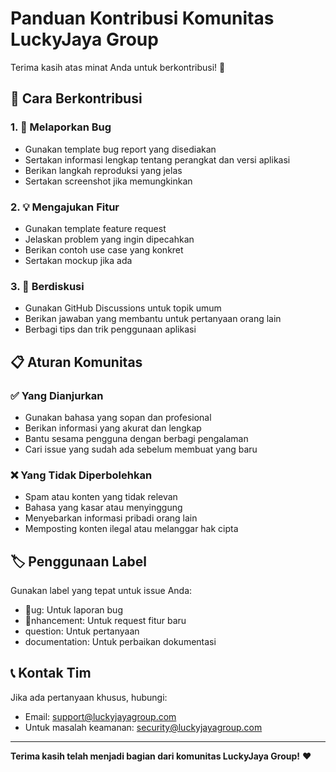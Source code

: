 # Panduan Kontribusi Komunitas LuckyJaya Group

Terima kasih atas minat Anda untuk berkontribusi! 🎉

## 🤝 Cara Berkontribusi

### 1. 🐛 Melaporkan Bug
- Gunakan template bug report yang disediakan
- Sertakan informasi lengkap tentang perangkat dan versi aplikasi
- Berikan langkah reproduksi yang jelas
- Sertakan screenshot jika memungkinkan

### 2. 💡 Mengajukan Fitur
- Gunakan template feature request 
- Jelaskan problem yang ingin dipecahkan
- Berikan contoh use case yang konkret
- Sertakan mockup jika ada

### 3. 💬 Berdiskusi
- Gunakan GitHub Discussions untuk topik umum
- Berikan jawaban yang membantu untuk pertanyaan orang lain
- Berbagi tips dan trik penggunaan aplikasi

## 📋 Aturan Komunitas

### ✅ Yang Dianjurkan
- Gunakan bahasa yang sopan dan profesional
- Berikan informasi yang akurat dan lengkap
- Bantu sesama pengguna dengan berbagi pengalaman
- Cari issue yang sudah ada sebelum membuat yang baru

### ❌ Yang Tidak Diperbolehkan
- Spam atau konten yang tidak relevan
- Bahasa yang kasar atau menyinggung
- Menyebarkan informasi pribadi orang lain
- Memposting konten ilegal atau melanggar hak cipta

## 🏷️ Penggunaan Label

Gunakan label yang tepat untuk issue Anda:
- ug: Untuk laporan bug
- nhancement: Untuk request fitur baru
- question: Untuk pertanyaan
- documentation: Untuk perbaikan dokumentasi

## 📞 Kontak Tim

Jika ada pertanyaan khusus, hubungi:
- Email: support@luckyjayagroup.com
- Untuk masalah keamanan: security@luckyjayagroup.com

---

**Terima kasih telah menjadi bagian dari komunitas LuckyJaya Group!** ❤️
